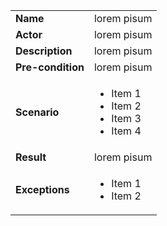 <table>
    <tr>
        <td>
            <strong>Name</strong>
        </td>
        <td>
            lorem pisum
        </td>
    </tr>
    <tr>
        <td>
            <strong>Actor</strong>
        </td>
        <td>
            lorem pisum
        </td>
    </tr>
    <tr>
        <td>
            <strong>Description</strong>            
        </td>
        <td>
            lorem pisum
        </td>
    </tr>
    <tr>
        <td>
            <strong>Pre-condition</strong>
        </td>
        <td>
            lorem pisum
        </td>
    </tr>
    <tr>
        <td>
            <strong>Scenario</strong>
        </td>
        <td>
            <ul>
                <li>
                    Item 1
                </li>
                <li>
                    Item 2
                </li>
                <li>
                    Item 3
                </li>
                <li>
                    Item 4
                </li>
            </ul>
        </td>
    </tr>
    <tr>
        <td>
            <strong>Result</strong>
        </td>
        <td>
            lorem pisum
        </td>
    </tr>
    <tr>
        <td>
            <strong>Exceptions</strong>
        </td>
        <td>
            <ul>
                <li>
                    Item 1
                </li>
                <li>
                    Item 2
                </li>
            </ul>
        </td>
    </tr>      
</table>
